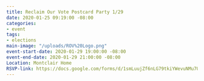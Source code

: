 ```yaml
---
title: Reclaim Our Vote Postcard Party 1/29
date: 2020-01-25 09:19:00 -08:00
categories:
- event
tags:
- elections
main-image: "/uploads/ROV%20Logo.png"
event-start-date: 2020-01-29 19:00:00 -08:00
event-end-date: 2020-01-29 21:00:00 -08:00
Location: Montclair Home
RSVP-link: https://docs.google.com/forms/d/1smLuujZf6nLG79tkiYWevuNMu7U9UO_lKAizGADsz9Q/edit
---
```


